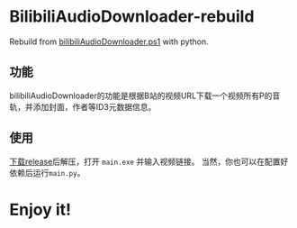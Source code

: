 # BilibiliAudioDownloader-rebuild
Rebuild from [bilibiliAudioDownloader.ps1](https://github.com/Quandong-Zhang/bilibiliAudioDownloader.ps1) with python.
## 功能
bilibiliAudioDownloader的功能是根据B站的视频URL下载一个视频所有P的音轨，并添加封面，作者等ID3元数据信息。
## 使用
[下载release](https://github.com/Quandong-Zhang/BilibiliAudioDownloader-rebuild/releases/tag/V1.0.1)后解压，打开 `main.exe` 并输入视频链接。 
当然，你也可以在配置好依赖后运行`main.py`。
# Enjoy it!